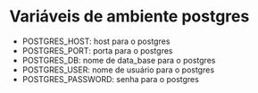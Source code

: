 # Variáveis de ambiente postgres
 - POSTGRES_HOST: host para o postgres
 - POSTGRES_PORT: porta para o postgres
 - POSTGRES_DB: nome de data_base para o postgres
 - POSTGRES_USER: nome de usuário para o postgres
 - POSTGRES_PASSWORD: senha para o postgres
